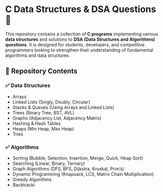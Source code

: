 # C Data Structures & DSA Questions 🚀

This repository contains a collection of **C programs** implementing various **data structures** and solutions to **DSA (Data Structures and Algorithms) questions**. It is designed for students, developers, and competitive programmers looking to strengthen their understanding of fundamental algorithms and data structures.

## 📂 Repository Contents

### ✅ Data Structures
- Arrays
- Linked Lists (Singly, Doubly, Circular)
- Stacks & Queues (Using Arrays and Linked Lists)
- Trees (Binary Tree, BST, AVL)
- Graphs (Adjacency List, Adjacency Matrix)
- Hashing & Hash Tables
- Heaps (Min Heap, Max Heap)
- Tries

### ✅ Algorithms
- Sorting (Bubble, Selection, Insertion, Merge, Quick, Heap Sort)
- Searching (Linear, Binary, Ternary)
- Graph Algorithms (DFS, BFS, Dijkstra, Kruskal, Prim’s)
- Dynamic Programming (Knapsack, LCS, Matrix Chain Multiplication)
- Greedy Algorithms
- Backtracki
